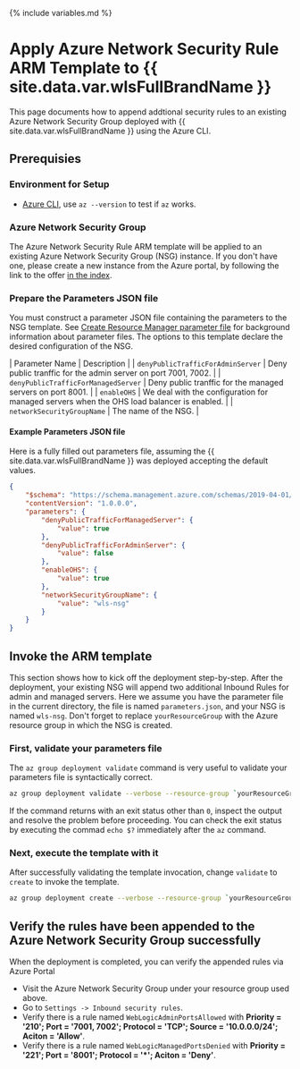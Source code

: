 {% include variables.md %}

# Apply Azure Network Security Rule ARM Template to {{ site.data.var.wlsFullBrandName }}

This page documents how to append addtional security rules to an existing Azure Network Security Group deployed with {{ site.data.var.wlsFullBrandName }} using the Azure CLI.

## Prerequisies

### Environment for Setup

* [Azure CLI](https://docs.microsoft.com/en-us/cli/azure), use `az --version` to test if `az` works.

### Azure Network Security Group

The Azure Network Security Rule ARM template will be applied to an existing Azure Network Security Group (NSG) instance. If you don't have one, please create a new instance from the Azure portal, by following the link to the offer [in the index](index.md).

### Prepare the Parameters JSON file

You must construct a parameter JSON file containing the parameters to the NSG template.  See [Create Resource Manager parameter file](https://docs.microsoft.com/en-us/azure/azure-resource-manager/templates/parameter-files) for background information about parameter files. The options to this template declare the desired configuration of the NSG.

| Parameter Name | Description |
| `denyPublicTrafficForAdminServer` | Deny public tranffic for the admin server on port 7001, 7002. |
| `denyPublicTrafficForManagedServer` | Deny public tranffic for the managed servers on port 8001. |
| `enableOHS` | We deal with the configuration for managed servers when the OHS load balancer is enabled. |
| `networkSecurityGroupName` | The name of the NSG. |

#### Example Parameters JSON file

Here is a fully filled out parameters file, assuming the {{ site.data.var.wlsFullBrandName }} was deployed accepting the default values.

```json
{
    "$schema": "https://schema.management.azure.com/schemas/2019-04-01/deploymentParameters.json#",
    "contentVersion": "1.0.0.0",
    "parameters": {
        "denyPublicTrafficForManagedServer": {
            "value": true
        },
        "denyPublicTrafficForAdminServer": {
            "value": false
        },
        "enableOHS": {
            "value": true
        },
        "networkSecurityGroupName": {
            "value": "wls-nsg"
        }
    }
}
```

## Invoke the ARM template

This section shows how to kick off the deployment step-by-step. After the deployment, your existing NSG will append two additional Inbound Rules for admin and managed servers. Here we assume you have the parameter file in the current directory, the file is named `parameters.json`, and your NSG is named `wls-nsg`. Don't forget to replace `yourResourceGroup` with the Azure resource group in which the NSG is created.

### First, validate your parameters file

The `az group deployment validate` command is very useful to validate your parameters file is syntactically correct.

```bash
az group deployment validate --verbose --resource-group `yourResourceGroup` --parameters @parameters.json --template-uri {{ armTemplateBasePath }}nestedtemplates/nsgNestedTemplate.json
```

If the command returns with an exit status other than `0`, inspect the output and resolve the problem before proceeding.  You can check the exit status by executing the commad `echo $?` immediately after the `az` command.

### Next, execute the template with it

After successfully validating the template invocation, change `validate` to `create` to invoke the template.

```bash
az group deployment create --verbose --resource-group `yourResourceGroup` --parameters @parameters.json --template-uri {{ armTemplateBasePath }}nestedtemplates/nsgNestedTemplate.json
```

## Verify the rules have been appended to the Azure Network Security Group successfully

When the deployment is completed, you can verify the appended rules via Azure Portal
* Visit the Azure Network Security Group under your resource group used above.
* Go to `Settings -> Inbound security rules`.
* Verify there is a rule named `WebLogicAdminPortsAllowed` with **Priority = '210'; Port = '7001, 7002'; Protocol = 'TCP'; Source = '10.0.0.0/24'; Aciton = 'Allow'**.
* Verify there is a rule named `WebLogicManagedPortsDenied` with **Priority = '221'; Port = '8001'; Protocol = '*'; Aciton = 'Deny'**.

